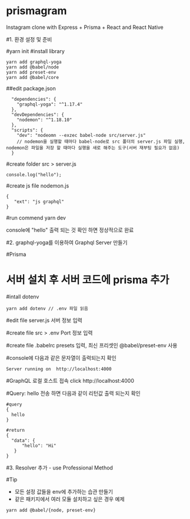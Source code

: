 # prismagram
Instagram clone with Express + Prisma + React and React Native


#1. 환경 설정 및 준비 

#yarn init
#install library 
```
yarn add graphql-yoga
yarn add @babel/node
yarn add preset-env 
yarn add @babel/core
```

##edit package.json 
```
  "dependencies": {
    "graphql-yoga": "^1.17.4"
  },
  "devDependencies": {
    "nodemon": "^1.18.10"
  },
  "scripts": {
    "dev": "nodeomn --exzec babel-node src/server.js" 
    // nodemon을 실행할 때마다 babel-node로 src 폴더의 server.js 파일 실행, nodemon은 파일을 저장 할 때마다 실행을 새로 해주는 도구(서버 재부팅 필요가 없음) 
  }
  ```
  
#create folder
 src > server.js 
 ```
 console.log("hello"); 
 ```
#create js file
 nodemon.js
 ```
{
    "ext": "js graphql"
}
```

#run commend 
yarn dev 

console에 "hello" 출력 되는 것 확인 하면 정상적으로 완료 

#2. graphql-yoga를 이용하여 Graphql Server 만들기

#Prisma 
# 서버 설치 후 서버 코드에 prisma 추가 
#intall dotenv 
```
yarn add dotenv // .env 파일 읽음
```
#edit file
 server.js
 서버 정보 입력 

#create file 
 src > .env
 Port 정보 입력 

#create file 
 .babelrc
 presets 입력, 최신 프리셋인 @babel/preset-env 사용 
 
#console에 다음과 같은 문자열이 출력되는지 확인
```
Server running on  http://localhost:4000
```
#GraphQL 로컬 호스트 접속 
click http://localhost:4000
 
#Query: hello 전송 하면 다음과 같이 리턴값 출력 되는지 확인
```
#query 
{
  hello
}

#return 
{
  "data": {
      "hello": "Hi" 
   }
}

```

#3. Resolver 추가 - use Professional Method

 
 
 
 
#Tip
* 모든 설정 값들을 env에 추가하는 습관 만들기 
* 같은 패키지에서 여러 모듈 설치하고 싶은 경우 예제
```
yarn add @babel/{node, preset-env}
```




